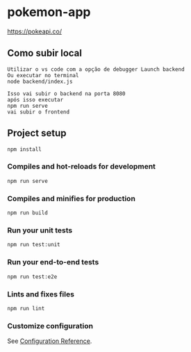 # pokemon-app

https://pokeapi.co/
## Como subir local
```
Utilizar o vs code com a opção de debugger Launch backend
Ou executar no terminal
node backend/index.js

Isso vai subir o backend na porta 8080
após isso executar 
npm run serve
vai subir o frontend
```

## Project setup
```
npm install
```

### Compiles and hot-reloads for development
```
npm run serve
```

### Compiles and minifies for production
```
npm run build
```

### Run your unit tests
```
npm run test:unit
```

### Run your end-to-end tests
```
npm run test:e2e
```

### Lints and fixes files
```
npm run lint
```

### Customize configuration
See [Configuration Reference](https://cli.vuejs.org/config/).
